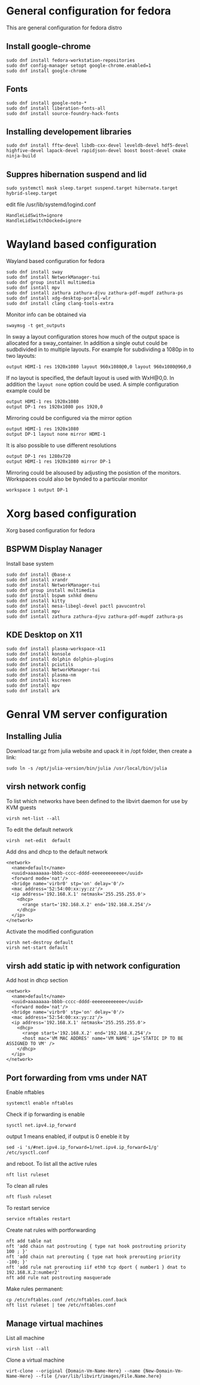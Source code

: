 # General configuration for fedora
This are general configuration for fedora distro

## Install google-chrome
```
sudo dnf install fedora-workstation-repositories
sudo dnf config-manager setopt google-chrome.enabled=1
sudo dnf install google-chrome
```

## Fonts
```
sudo dnf install google-noto-*
sudo dnf install liberation-fonts-all
sudo dnf install source-foundry-hack-fonts
```

## Installing developement libraries
```
sudo dnf install fftw-devel libdb-cxx-devel leveldb-devel hdf5-devel highfive-devel lapack-devel rapidjson-devel boost boost-devel cmake ninja-build
```

## Suppres hibernation suspend and lid
```
sudo systemctl mask sleep.target suspend.target hibernate.target hybrid-sleep.target
```
edit file /usr/lib/systemd/logind.conf
```
HandleLidSwith=ignore
HandleLidSwitchDocked=ignore
```

# Wayland based configuration
Wayland based configuration for fedora
```
sudo dnf install sway
sudo dnf install NetworkManager-tui
sudo dnf group install multimedia
sudo dnf isntall mpv
sudo dnf isntall zathura zathura-djvu zathura-pdf-mupdf zathura-ps
sudo dnf install xdg-desktop-portal-wlr
sudo dnf install clang clang-tools-extra
```
Monitor info can be obtained via
```
swaymsg -t get_outputs
```
In sway a layout configuration stores how much of the output space is allocated for a sway_container. In addition a single outut could be sudbdivided in to multiple layouts. For example for subdividing a 1080p in to two layouts:
```
output HDMI-1 res 1920x1080 layout 960x1080@0,0 layout 960x1080@960,0
```
If no layout is specified, the default layout is used with WxH@0,0. In addition the `layout none` option could be used.
A simple configuration example could be
```
output HDMI-1 res 1920x1080
output DP-1 res 1920x1080 pos 1920,0
```
Mirroring could be configured via the mirror option
```
output HDMI-1 res 1920x1080
output DP-1 layout none mirror HDMI-1
```
It is also possible to use different resolutions
```
output DP-1 res 1280x720
output HDMI-1 res 1920x1080 mirror DP-1
```
Mirroring could be alsoused by adjusting the posistion of the monitors. Workspaces could also be bynded to a particular monitor
```
workspace 1 output DP-1
```


# Xorg based configuration
Xorg based configuration for fedora

## BSPWM Display Nanager
Install base system
```
sudo dnf install @base-x
sudo dnf install xrandr
sudo dnf install NetworkManager-tui
sudo dnf group install multimedia
sudo dnf install bspwm sxhkd dmenu
sudo dnf install kitty
sudo dnf install mesa-libegl-devel pactl pavucontrol
sudo dnf isntall mpv
sudo dnf isntall zathura zathura-djvu zathura-pdf-mupdf zathura-ps
```

## KDE Desktop on X11
```
sudo dnf install plasma-workspace-x11
sudo dnf install konsole
sudo dnf install dolphin dolphin-plugins
sudo dnf install pciutils
sudo dnf install NetworkManager-tui
sudo dnf install plasma-nm
sudo dnf install kscreen
sudo dnf install mpv
sudo dnf install ark
```

# Genral VM server configuration
## Installing Julia
Download tar.gz from julia website and upack it in /opt folder, then create a link:
```
sudo ln -s /opt/julia-version/bin/julia /usr/local/bin/julia
```
## virsh network config
To list which networks have been defined to the libvirt daemon for use by KVM guests
```
virsh net-list --all
```
To edit the default network
```
virsh  net-edit  default
```
Add dns and dhcp to the default network
```
<network>
  <name>default</name>
  <uuid>aaaaaaaa-bbbb-cccc-dddd-eeeeeeeeeeee</uuid>
  <forward mode='nat'/>
  <bridge name='virbr0' stp='on' delay='0'/>
  <mac address='52:54:00:xx:yy:zz'/>
  <ip address='192.168.X.1' netmask='255.255.255.0'>
    <dhcp>
      <range start='192.168.X.2' end='192.168.X.254'/>
    </dhcp>
  </ip>
</network>
```
Activate the modified configuration
```
virsh net-destroy default
virsh net-start default
```
## virsh add static ip with network configuration
Add host in dhcp section
```
<network>
  <name>default</name>
  <uuid>aaaaaaaa-bbbb-cccc-dddd-eeeeeeeeeeee</uuid>
  <forward mode='nat'/>
  <bridge name='virbr0' stp='on' delay='0'/>
  <mac address='52:54:00:xx:yy:zz'/>
  <ip address='192.168.X.1' netmask='255.255.255.0'>
    <dhcp>
      <range start='192.168.X.2' end='192.168.X.254'/>
      <host mac='VM MAC ADDRES' name='VM NAME' ip='STATIC IP TO BE ASSIGNED TO VM' />
    </dhcp>
  </ip>
</network>
```

## Port forwarding from vms under NAT
Enable nftables
```
systemctl enable nftables
```
Check if ip forwarding is enable
```
sysctl net.ipv4.ip_forward
```
output 1 means enabled, if output is 0 eneble it by
```
sed -i 's/#net.ipv4.ip_forward=1/net.ipv4.ip_forward=1/g' /etc/sysctl.conf
```
and reboot.
To list all the active rules
```
nft list ruleset
```
To clean all rules
```
nft flush ruleset
```
To restart service
```
service nftables restart
```
Create nat rules with portforwarding
```
nft add table nat
nft 'add chain nat postrouting { type nat hook postrouting priority 100 ; }'
nft 'add chain nat prerouting { type nat hook prerouting priority -100; }'
nft 'add rule nat prerouting iif eth0 tcp dport { number1 } dnat to 192.168.X.2:number2'
nft add rule nat postrouting masquerade
```
Make rules permanent:
```
cp /etc/nftables.conf /etc/nftables.conf.back
nft list ruleset | tee /etc/nftables.conf
```
## Manage virtual machines
List all machine
```
virsh list --all
```
Clone a virtual machine
```
virt-clone --original {Domain-Vm-Name-Here} --name {New-Domain-Vm-Name-Here} --file {/var/lib/libvirt/images/File.Name.here}
```
